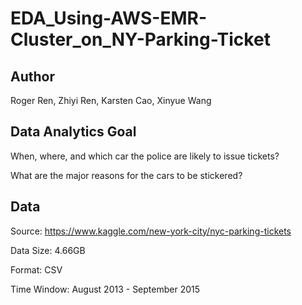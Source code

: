 # EDA_Using-AWS-EMR-Cluster_on_NY-Parking-Ticket
## Author
Roger Ren, Zhiyi Ren, Karsten Cao, Xinyue Wang

## Data Analytics Goal
When, where, and which car the police are likely to issue tickets?  

What are the major reasons for the cars to be stickered?

## Data 
Source: https://www.kaggle.com/new-york-city/nyc-parking-tickets 

Data Size: 4.66GB 

Format: CSV 

Time Window: August 2013 - September 2015
